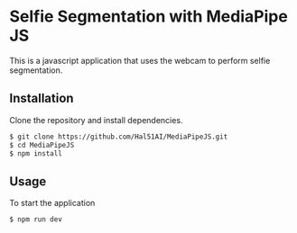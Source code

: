 # Selfie Segmentation with MediaPipe JS

This is a javascript application that uses the webcam to perform selfie segmentation.

## Installation

Clone the repository and install dependencies.

```bash
$ git clone https://github.com/Hal51AI/MediaPipeJS.git
$ cd MediaPipeJS
$ npm install
```

## Usage

To start the application

```bash
$ npm run dev
```